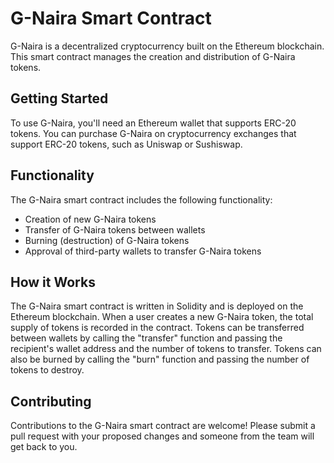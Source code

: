 <h1>G-Naira Smart Contract</h1>

<p>
  G-Naira is a decentralized cryptocurrency built on the Ethereum blockchain. This smart contract manages the creation and distribution of G-Naira tokens. 
</p>

<h2>Getting Started</h2>

<p>
  To use G-Naira, you'll need an Ethereum wallet that supports ERC-20 tokens. You can purchase G-Naira on cryptocurrency exchanges that support ERC-20 tokens, such as Uniswap or Sushiswap. 
</p>

<h2>Functionality</h2>

<p>
  The G-Naira smart contract includes the following functionality:
</p>

<ul>
  <li>Creation of new G-Naira tokens</li>
  <li>Transfer of G-Naira tokens between wallets</li>
  <li>Burning (destruction) of G-Naira tokens</li>
  <li>Approval of third-party wallets to transfer G-Naira tokens</li>
</ul>

<h2>How it Works</h2>

<p>
  The G-Naira smart contract is written in Solidity and is deployed on the Ethereum blockchain. When a user creates a new G-Naira token, the total supply of tokens is recorded in the contract. Tokens can be transferred between wallets by calling the "transfer" function and passing the recipient's wallet address and the number of tokens to transfer. Tokens can also be burned by calling the "burn" function and passing the number of tokens to destroy. 
</p>

<h2>Contributing</h2>

<p>
  Contributions to the G-Naira smart contract are welcome! Please submit a pull request with your proposed changes and someone from the team will get back to you. 
</p>


